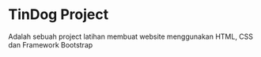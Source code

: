 # TinDog Project

Adalah sebuah project latihan membuat website menggunakan HTML, CSS dan Framework Bootstrap
